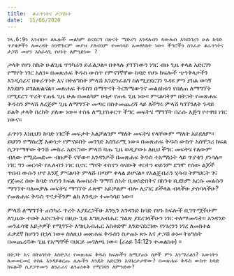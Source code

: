 ```yaml
---
title:  ቆራጥነትና ታጋሽነት
date:  11/06/2020
---
```


`ገላ.6:9ን አንብቡ። ለሌሎች መልካም ስናደርግ በጽናት ማድረግ እንዳለብን ጳውሎስ እንደነገረን ሁሉ ከባድ ጥያቄዎችን ለመረዳት ስንሞክርም መያዝ ያለብንም ተመሳሳይ አመለካከት ነው። ችግሮችን ስንፈታ ቆራጥነትና ታጋሽ መሆን አስፈላጊ የሆኑት ለምንድነው ?`

ታላቅ የሆነ ስኬት ሁልጊዜ ጥንካሬን ይፈልጋል። በቀላሉ ያገኘነውን ነገር ብዙ ጊዜ ቀላል አድርገን የማየት ነገር አለን። በመጽሐፍ ቅዱስ ውስጥ የምናገኛቸው ከባድ የሆኑ ክፍሎች ጭንቅላታችን እንዲሰራና በቆራጥነት እና በትዕግስት ምላሽ እንድንፈልግ ስለሚያደርገን ጉዳዩ ምን ያክል ወሳኝ እንደሆነ ይገልጽልናል። መጽሐፍ ቅዱስን በማጥናት ትርጓሜውንና መልዕክቱን የበለጠ ለማግኘት በሚደረግ ጥረት የጠፋ ጊዜ ሁሉ በመልካም ሁኔታ የጠፋ ጊዜ ነው። ምናልባትም በትጋት የመጽሐፍ ቅዱስን ምላሽ ለረጅም ጊዜ ለማግኘት መጣር በስተመጨረሻ ላይ ለችግሩ ምላሽ ካገኘንለት ጉዳይ ይልቅ ታላቅ በረከት ያለው ነው። ተስፋ ለሚያስቆርጥ ችግር መፍትሄ ማግኘት በራሱ እጅግ የተዋበ ነገር ነውና።

ፈጥነን እነዚህን ከባድ ነገሮች መፍታት አልቻልንም ማለት መፍትሄ የላቸውም ማለት አይደለም። ይህንን የማስረጃ እውነታ የምናይበት መንገድ አስገራሚ ነው። በመጽሐፍ ቅዱስ ውስጥ አስቸጋሪ ክፍል ሲገጥማቸው ትንሽ ሙከራ አድርገው ምላሽ ባጡ ጊዜ ወዲያውኑ ለዚህ ችግር መፍትሄ የለውም ብለው የሚደመድሙ ብዙዎች ናቸው። አንዳንዶች በመጽሐፍ ቅዱስ ተአማኒነት ላይ ጥያቄን ያነሳሉ። ነገር ግን መርሳት የሌለብን ነገር ቢኖር ማየት ተስኖን ሳናውቅ ቀርተን ወይንም ደግሞ የሰው ልጆች ጥበብ ውሱን ሆኖ እንጂ ምናልባት ምላሹ በጣም ቀላል ይሆናል። የአልጄብራን ሂሳብ ትምህርት ገና የጀመረ ሰው ከባድ የሆነን ክፍል ለመስራት ግማሽ ሰአት ቢወስድበትና በከንቱ ቢደክም እርሱ መልሱን ማግኘት ባለመቻሉ መፍትሄ ማግኘት ፈጽሞ አይቻልም ብሎ ሊናገር ይችላል ብላችሁ ታስባላችሁ? የመጽሐፍ ቅዱስ ጥናታችንም ልክ እንዲሁ ተመሳሳይ ነው።

ምላሽ ለማግኘት ጠንካራ ጥረት እያደረጋችሁ እንኳን አንዳንድ ከባድ የሆኑ ክፍሎች ቢገጥሟችሁም ለጊዜው ተወት አድርጉትና በዚሁ ጊዜ እግዚአብሔር  			      ግልጽ ያደረገላችሁን ነገር ተለማመዱት። አንዳንድ መንፈሳዊ እይታዎች የሚገኙት እግዚአብሔር አስቀድሞ እንድናደርገው የነገረንን ነገረ ለመከተል ፈቃደኛ ከሆንን በኋላ ነው። ስለዚህ መጽሐፍ ቅዱስን ስታጠኑ ጽኑ እና ታጋሽ ሁኑ። ትዕግስት በመጨረሻው ጊዜ የአማኞች ባህርይ መገለጫ ነው። (ራዕይ 14:12ን ተመልከቱ) ።

`በትጋት እና በትዕግስት አስቸጋሪ የመጽሐፍ ቅዱስ ክፍሎችን ከሚያጠኑ ሰዎች ምን እንማራለን? እውነትን ለመመርመር ተስፋ እንዳይቆርጡ ሌሎችን እንዴት አድርገን እናበረታታቸው? በመጽሐፍ ቅዱስ ውስጥ ከባድ ክፍሎች ሲያጋጥሙን ልንፈራና ልንጠነቀቅ የሚገባን ለምንድው?`